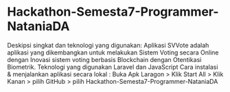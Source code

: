 # Hackathon-Semesta7-Programmer-NataniaDA
Deskipsi singkat dan teknologi yang digunakan:
Aplikasi SVVote adalah aplikasi yang dikembangkan untuk melakukan Sistem Voting secara Online dengan Inovasi sistem voting berbasis Blockchain dengan Otentikasi Biometrik.
Teknologi yang digunakan Laravel dan JavaScript
Cara instalasi & menjalankan aplikasi secara lokal :
Buka Apk Laragon > Klik Start All > Klik Kanan > pilih GitHub > pilih Hackathon-Semesta7-Programmer-NataniaDA
